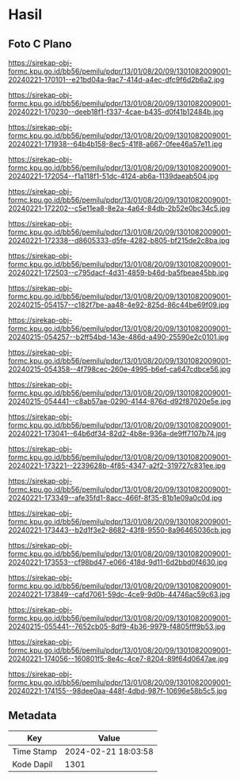 # Hasil

## Foto C Plano

https://sirekap-obj-formc.kpu.go.id/bb56/pemilu/pdpr/13/01/08/20/09/1301082009001-20240221-170101--e21bd04a-9ac7-414d-a4ec-dfc9f6d2b6a2.jpg

https://sirekap-obj-formc.kpu.go.id/bb56/pemilu/pdpr/13/01/08/20/09/1301082009001-20240221-170230--deeb18f1-f337-4cae-b435-d0f41b12484b.jpg

https://sirekap-obj-formc.kpu.go.id/bb56/pemilu/pdpr/13/01/08/20/09/1301082009001-20240221-171938--64b4b158-8ec5-41f8-a667-0fee46a57e11.jpg

https://sirekap-obj-formc.kpu.go.id/bb56/pemilu/pdpr/13/01/08/20/09/1301082009001-20240221-172054--f1a118f1-51dc-4124-ab6a-1139daeab504.jpg

https://sirekap-obj-formc.kpu.go.id/bb56/pemilu/pdpr/13/01/08/20/09/1301082009001-20240221-172202--c5e11ea8-8e2a-4a64-84db-2b52e0bc34c5.jpg

https://sirekap-obj-formc.kpu.go.id/bb56/pemilu/pdpr/13/01/08/20/09/1301082009001-20240221-172338--d8605333-d5fe-4282-b805-bf215de2c8ba.jpg

https://sirekap-obj-formc.kpu.go.id/bb56/pemilu/pdpr/13/01/08/20/09/1301082009001-20240221-172503--c795dacf-4d31-4859-b46d-ba5fbeae45bb.jpg

https://sirekap-obj-formc.kpu.go.id/bb56/pemilu/pdpr/13/01/08/20/09/1301082009001-20240215-054157--c182f7be-aa48-4e92-825d-86c44be69f09.jpg

https://sirekap-obj-formc.kpu.go.id/bb56/pemilu/pdpr/13/01/08/20/09/1301082009001-20240215-054257--b2ff54bd-143e-486d-a490-25590e2c0101.jpg

https://sirekap-obj-formc.kpu.go.id/bb56/pemilu/pdpr/13/01/08/20/09/1301082009001-20240215-054358--4f798cec-260e-4995-b6ef-ca647cdbce56.jpg

https://sirekap-obj-formc.kpu.go.id/bb56/pemilu/pdpr/13/01/08/20/09/1301082009001-20240215-054441--c8ab57ae-0290-4144-876d-d92f87020e5e.jpg

https://sirekap-obj-formc.kpu.go.id/bb56/pemilu/pdpr/13/01/08/20/09/1301082009001-20240221-173041--64b6df34-82d2-4b8e-936a-de9ff7107b74.jpg

https://sirekap-obj-formc.kpu.go.id/bb56/pemilu/pdpr/13/01/08/20/09/1301082009001-20240221-173221--2239628b-4f85-4347-a2f2-319727c831ee.jpg

https://sirekap-obj-formc.kpu.go.id/bb56/pemilu/pdpr/13/01/08/20/09/1301082009001-20240221-173349--afe35fd1-8acc-466f-8f35-81b1e09a0c0d.jpg

https://sirekap-obj-formc.kpu.go.id/bb56/pemilu/pdpr/13/01/08/20/09/1301082009001-20240221-173443--b2d1f3e2-8682-43f8-9550-8a96465036cb.jpg

https://sirekap-obj-formc.kpu.go.id/bb56/pemilu/pdpr/13/01/08/20/09/1301082009001-20240221-173553--cf98bd47-e066-418d-9d11-6d2bbd0f4630.jpg

https://sirekap-obj-formc.kpu.go.id/bb56/pemilu/pdpr/13/01/08/20/09/1301082009001-20240221-173849--cafd7061-59dc-4ce9-9d0b-44746ac59c63.jpg

https://sirekap-obj-formc.kpu.go.id/bb56/pemilu/pdpr/13/01/08/20/09/1301082009001-20240215-055441--7652cb05-8df9-4b36-9979-f4805fff9b53.jpg

https://sirekap-obj-formc.kpu.go.id/bb56/pemilu/pdpr/13/01/08/20/09/1301082009001-20240221-174056--160801f5-8e4c-4ce7-8204-89f64d0647ae.jpg

https://sirekap-obj-formc.kpu.go.id/bb56/pemilu/pdpr/13/01/08/20/09/1301082009001-20240221-174155--98dee0aa-448f-4dbd-987f-10696e58b5c5.jpg


## Metadata

| Key        | Value               |
| ---------- | ------------------- |
| Time Stamp | 2024-02-21 18:03:58 |
| Kode Dapil | 1301                |



